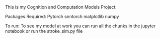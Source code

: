 This is my Cognition and Computation Models Project. 

Packages Required:
Pytorch
snntorch
matplotlib
numpy

To run: 
To see my model at work you can run all the chunks in the jupyter notebook or run the stroke_sim.py file